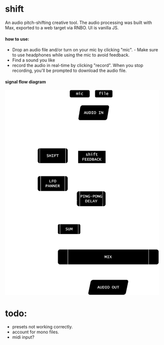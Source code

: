 # shift

An audio pitch-shifting creative tool. The audio processing was built with Max, exported to a web target via RNBO. UI is vanilla JS.

#### how to use:
- Drop an audio file and/or turn on your mic by clicking "mic". - Make sure to use headphones while using the mic to avoid feedback. 
- Find a sound you like 
- record the audio in real-time by clicking "record". When you stop  recording, you'll be prompted to download the audio file.

#### signal flow diagram
<img src="./shift-signalflow.drawio.svg">


# todo: 
- presets not working correctly.
- account for mono files. 
- midi input?

